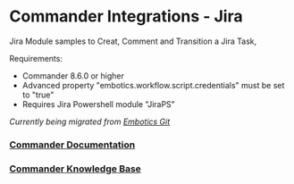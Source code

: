 # Commander Integrations - Jira

Jira Module samples to Creat, Comment and Transition a Jira Task, 

 Requirements: 
* Commander 8.6.0 or higher
* Advanced property "embotics.workflow.script.credentials" must be set to "true"
* Requires Jira Powershell module "JiraPS" 


*Currently being migrated from [Embotics Git](https://github.com/Embotics)*

### [Commander Documentation](https://docs.snowsoftware.com/commander/index.htm)

### [Commander Knowledge Base](https://community.snowsoftware.com/s/topic/0TO1r000000E5srGAC/commander?tabset-056aa=2)
